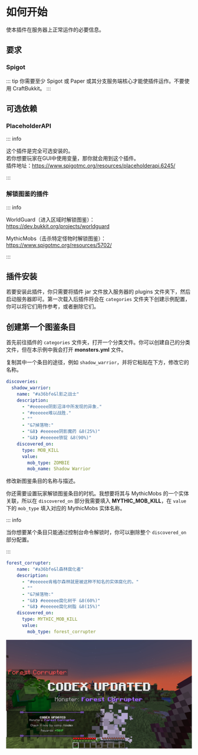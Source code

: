 # 如何开始
使本插件在服务器上正常运作的必要信息。

## 要求

### Spigot

::: tip
你需要至少 Spigot 或 Paper 或其分支服务端核心才能使插件运作。不要使用 CraftBukkit。
:::

## 可选依赖

### PlaceholderAPI

::: info

这个插件是完全可选安装的。    
若你想要玩家在GUI中使用变量，那你就会用到这个插件。    
插件地址：https://www.spigotmc.org/resources/placeholderapi.6245/

:::

### 解锁图鉴的插件

::: info

WorldGuard（进入区域时解锁图鉴）：https://dev.bukkit.org/projects/worldguard

MythicMobs（击杀特定怪物时解锁图鉴）：https://www.spigotmc.org/resources/5702/

:::

## 插件安装

若要安装此插件，你只需要将插件 jar 文件放入服务器的 plugins 文件夹下，然后启动服务器即可。第一次载入后插件将会在 `categories` 文件夹下创建示例配置，你可以将它们用作参考，或者删除它们。

## 创建第一个图鉴条目

首先前往插件的 `categories` 文件夹，打开一个分类文件。你可以创建自己的分类文件，但在本示例中我会打开 **monsters.yml** 文件。

复制其中一个条目的途径，例如 `shadow_warrior`，并将它粘贴在下方，修改它的名称。

``` YAML
discoveries:
  shadow_warrior:
    name: "#a36bfe&l影之战士"
    description:
      - "#eeeeee阴影沼泽中所发现的异象."
      - "#eeeeee难以战胜."
      - ""
      - "&7掉落物:"
      - "&8❱ #eeeeee阴影魔药 &8(25%)"
      - "&8❱ #eeeeee铁锭 &8(90%)"
    discovered_on:
      type: MOB_KILL
      value:
        mob_type: ZOMBIE
        mob_name: Shadow Warrior
```

修改新图鉴条目的名称与描述。

你还需要设置玩家解锁图鉴条目的时机。我想要将其与 MythicMobs 的一个实体关联，所以在 `discovered_on` 部分我需要填入 **MYTHIC_MOB_KILL**，在 `value` 下的 `mob_type` 填入对应的 MythicMobs 实体名称。

::: info

当你想要某个条目只能通过控制台命令解锁时，你可以删除整个 `discovered_on` 部分配置。

:::

``` YAML
forest_corrupter:
    name: "#a36bfe&l森林腐化者"
    description:
      - "#eeeeee肯格尔森林就是被这种不知名的实体腐化的。"
      - ""
      - "&7掉落物:"
      - "&8❱ #eeeeee腐化树干 &8(60%)"
      - "&8❱ #eeeeee腐化树脂 &8(15%)"
    discovered_on:
      type: MYTHIC_MOB_KILL
      value:
        mob_type: forest_corrupter
```

![](images/image7.png)